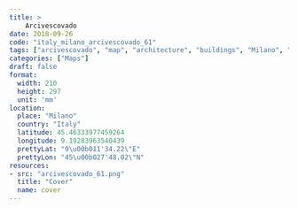 ```yaml
---
title: > 
    Arcivescovado
date: 2018-09-26
code: "italy_milano_arcivescovado_61"
tags: ["arcivescovado", "map", "architecture", "buildings", "Milano", "Italy"]
categories: ["Maps"]
draft: false
format:
  width: 210
  height: 297
  unit: 'mm'
location:
  place: "Milano"
  country: "Italy"
  latitude: 45.46333977459264
  longitude: 9.19283963540439
  prettyLat: "9\u00b011'34.22\"E"
  prettyLon: "45\u00b027'48.02\"N"
resources:
- src: "arcivescovado_61.png"
  title: "Cover"
  name: cover
---
```

